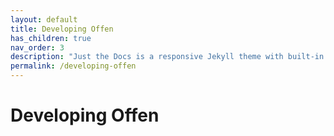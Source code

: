 ```yaml
---
layout: default
title: Developing Offen
has_children: true
nav_order: 3
description: "Just the Docs is a responsive Jekyll theme with built-in search that is easily customizable and hosted on GitHub Pages."
permalink: /developing-offen
---
```


# Developing Offen

